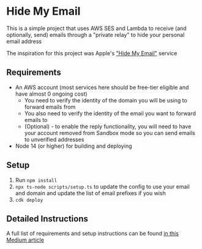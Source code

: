 # Hide My Email

This is a simple project that uses AWS SES and Lambda to receive (and optionally, send) emails through a "private relay" to hide your personal email address

The inspiration for this project was Apple's ["Hide My Email"](https://support.apple.com/en-us/HT210425) service

## Requirements

- An AWS account (most services here should be free-tier eligible and have almost 0 ongoing cost)
  - You need to verify the identity of the domain you will be using to forward emails from
  - You also need to verify the identity of the email you want to forward emails to
  - (Optional) - to enable the reply functionality, you will need to have your account removed from Sandbox mode so you can send emails to unverified addresses
- Node 14 (or higher) for building and deploying

## Setup

1. Run `npm install`
2. `npx ts-node scripts/setup.ts` to update the config to use your email and domain and update the list of email prefixes if you wish
3. `cdk deploy`

## Detailed Instructions

A full list of requirements and setup instructions can be found [in this Medium article](https://medium.com/@joshmustill/self-hosted-hide-my-email-service-on-aws-with-cdk-88efa49ae7f7)
